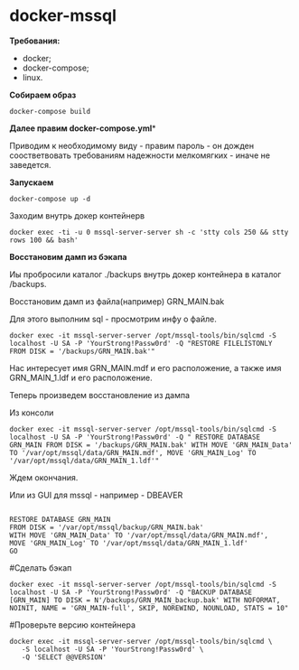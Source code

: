 # docker-mssql

**Требования:**

 - docker;
 - docker-compose;
 - linux.


**Собираем образ**

```
docker-compose build
```

**Далее правим docker-compose.yml***

Приводим к необходимому виду - правим пароль - он дожден соостветвовать требованиям надежности мелкомягких - иначе не заведется.


**Запускаем**

```
docker-compose up -d
```

Заходим внутрь докер контейнерв

```
docker exec -ti -u 0 mssql-server-server sh -c 'stty cols 250 && stty rows 100 && bash'
```

**Восстановим дамп из бэкапа**

Иы пробросили каталог ./backups внутрь докер контейнера в каталог /backups.

Восстановим дамп из файла(например) GRN_MAIN.bak

Для этого выполним sql - просмотрим инфу о файле.
```
docker exec -it mssql-server-server /opt/mssql-tools/bin/sqlcmd -S localhost -U SA -P 'YourStrong!Passw0rd' -Q "RESTORE FILELISTONLY  FROM DISK = '/backups/GRN_MAIN.bak'"
```
Нас интересует имя GRN_MAIN.mdf и его расположение, а также имя GRN_MAIN_1.ldf и его расположение.

Теперь произведем восстановление из дампа

Из консоли
```
docker exec -it mssql-server-server /opt/mssql-tools/bin/sqlcmd -S localhost -U SA -P 'YourStrong!Passw0rd' -Q " RESTORE DATABASE GRN_MAIN FROM DISK = '/backups/GRN_MAIN.bak' WITH MOVE 'GRN_MAIN_Data' TO '/var/opt/mssql/data/GRN_MAIN.mdf', MOVE 'GRN_MAIN_Log' TO '/var/opt/mssql/data/GRN_MAIN_1.ldf'"
```
Ждем окончания.

Или из GUI для mssql - например - DBEAVER

```

RESTORE DATABASE GRN_MAIN
FROM DISK = '/var/opt/mssql/backup/GRN_MAIN.bak'
WITH MOVE 'GRN_MAIN_Data' TO '/var/opt/mssql/data/GRN_MAIN.mdf',
MOVE 'GRN_MAIN_Log' TO '/var/opt/mssql/data/GRN_MAIN_1.ldf'
GO
```

#Сделать бэкап
```
docker exec -it mssql-server-server /opt/mssql-tools/bin/sqlcmd -S localhost -U SA -P 'YourStrong!Passw0rd' -Q "BACKUP DATABASE [GRN_MAIN] TO DISK = N'/backups/GRN_MAIN_backup.bak' WITH NOFORMAT, NOINIT, NAME = 'GRN_MAIN-full', SKIP, NOREWIND, NOUNLOAD, STATS = 10"
```


#Проверьте версию контейнера
```
docker exec -it mssql-server-server /opt/mssql-tools/bin/sqlcmd \
   -S localhost -U SA -P 'YourStrong!Passw0rd' \
   -Q 'SELECT @@VERSION'
```
